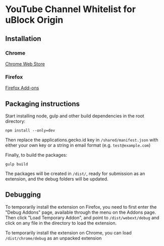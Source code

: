 # YouTube Channel Whitelist for uBlock Origin
## Installation
### Chrome
[Chrome Web Store](https://chrome.google.com/webstore/detail/youtube-channel-whitelist/pbgojokkgbikdofpgphemhldcbaejfog?)
### Firefox
[Firefox Add-ons](https://addons.mozilla.org/en-US/firefox/addon/youtube-channel-whitelist/)

## Packaging instructions
Start installing node, gulp and other build dependencies in the root directory:

```npm install --only=dev```

Then replace the applications.gecko.id key in ```/shared/manifest.json``` with either your own key or a string in email format (e.g. `test@example.com`)

Finally, to build the packages:

```gulp build```

The packages will be created in ```/dist/```, ready for submission as an extension, and the debug folders will be updated.

## Debugging
To temporarily install the extension on Firefox, you need to first enter the "Debug Addons" page, available through the menu on the Addons page. Then click "Load Temporary Addon", and point to ```/dist/webext/debug``` and click on any file in the directory to load the extension.

To temporarily install the extension on Chrome, you can load ```/dist/chrome/debug``` as an unpacked extension
